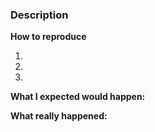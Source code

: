 ### Description

<!-- Describe what you're suggesting, the bug you've found, etc. -->

<!-- If you found a bug, fill in the details below. Otherwise delete it. -->

**How to reproduce**

1.  <!-- First step -->
2.  <!-- Second step -->
3.  <!-- And so on -->

**What I expected would happen:**

<!-- The behavior you expected. -->

**What really happened:**

<!-- What you actually saw. -->
